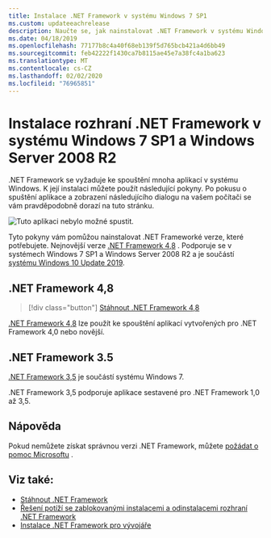 ```yaml
---
title: Instalace .NET Framework v systému Windows 7 SP1
ms.custom: updateeachrelease
description: Naučte se, jak nainstalovat .NET Framework v systému Windows 7 SP1.
ms.date: 04/18/2019
ms.openlocfilehash: 77177b8c4a40f68eb139f5d765bcb421a4d6bb49
ms.sourcegitcommit: feb42222f1430ca7b8115ae45e7a38fc4a1ba623
ms.translationtype: MT
ms.contentlocale: cs-CZ
ms.lasthandoff: 02/02/2020
ms.locfileid: "76965851"
---
```

# <a name="install-the-net-framework-on-windows-7-sp1-and-windows-server-2008-r2"></a>Instalace rozhraní .NET Framework v systému Windows 7 SP1 a Windows Server 2008 R2

.NET Framework se vyžaduje ke spouštění mnoha aplikací v systému Windows. K její instalaci můžete použít následující pokyny. Po pokusu o spuštění aplikace a zobrazení následujícího dialogu na vašem počítači se vám pravděpodobně dorazí na tuto stránku.

![Tuto aplikaci nebylo možné spustit.](./media/this-application-could-not-be-started.png)

Tyto pokyny vám pomůžou nainstalovat .NET Frameworké verze, které potřebujete. Nejnovější verze [.NET Framework 4,8](https://github.com/Microsoft/dotnet/tree/master/releases/net48) . Podporuje se v systémech Windows 7 SP1 a Windows Server 2008 R2 a je součástí [systému Windows 10 Update 2019](https://support.microsoft.com/help/4028685/windows-10-get-the-update).

## <a name="net-framework-48"></a>.NET Framework 4,8

> [!div class="button"]
> [Stáhnout .NET Framework 4,8](https://dotnet.microsoft.com/download/dotnet-framework/net48)

[.NET Framework 4,8](https://github.com/Microsoft/dotnet/tree/master/releases/net48) lze použít ke spouštění aplikací vytvořených pro .NET Framework 4,0 nebo novější.

## <a name="net-framework-35"></a>.NET Framework 3.5

[.NET Framework 3,5](https://dotnet.microsoft.com/download/dotnet-framework/net35-sp1) je součástí systému Windows 7.

.NET Framework 3,5 podporuje aplikace sestavené pro .NET Framework 1,0 až 3,5.

## <a name="help"></a>Nápověda

Pokud nemůžete získat správnou verzi .NET Framework, můžete [požádat o pomoc Microsoftu](mailto:dotnet-install-help@service.microsoft.com?subject=Install-Help) .

## <a name="see-also"></a>Viz také:

- [Stáhnout .NET Framework](https://dotnet.microsoft.com/download)
- [Řešení potíží se zablokovanými instalacemi a odinstalacemi rozhraní .NET Framework](troubleshoot-blocked-installations-and-uninstallations.md)
- [Instalace .NET Framework pro vývojáře](guide-for-developers.md)
